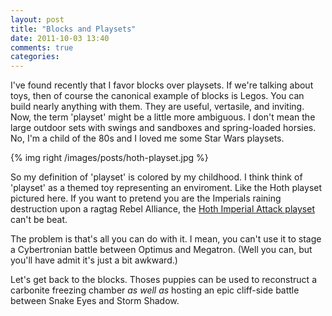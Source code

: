 ```yaml
---
layout: post
title: "Blocks and Playsets"
date: 2011-10-03 13:40
comments: true
categories: 
---
```


I've found recently that I favor blocks over playsets. If we're talking about toys, then of course the canonical example of blocks is Legos. You can build nearly anything with them. They are useful, vertasile, and inviting. 
Now, the term 'playset' might be a little more ambiguous. I don't mean the large outdoor sets with swings and sandboxes and spring-loaded horsies. No, I'm a child of the 80s and I loved me some Star Wars playsets.

{% img right /images/posts/hoth-playset.jpg %}

So my definition of 'playset' is colored by my childhood. I think think of 'playset' as a themed toy representing an enviroment. Like the Hoth playset pictured here. If you want to pretend you are the Imperials raining destruction upon a ragtag Rebel Alliance, the [Hoth Imperial Attack playset](http://www.ebay.com/csc/i.html?_nkw=Hoth+imperial+attack+playset&LH_Complete=1&_odkw=Hoth+attack+playset "Yes, I had this as a kid.") can't be beat.

The problem is that's all you can do with it. I mean, you can't use it to stage a Cybertronian battle between Optimus and Megatron. (Well you can, but you'll have admit it's just a bit awkward.)

Let's get back to the blocks. Thoses puppies can be used to reconstruct a carbonite freezing chamber _as well as_ hosting an epic cliff-side battle between Snake Eyes and Storm Shadow.
